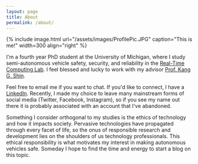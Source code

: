 ```yaml
---
layout: page
title: About
permalink: /about/
---
```


{% include image.html url="/assets/images/ProfilePic.JPG" caption="This is me!" width=300 align="right" %}

I'm a fourth year PhD student at the University of Michigan, where I study semi-autonomous vehicle
safety, security, and reliability in the <a href="https://rtcl.eecs.umich.edu/rtclweb/">Real-Time Computing Lab</a>.
I feel blessed and lucky to work with my advisor <a href="https://web.eecs.umich.edu/~kgshin/">Prof. Kang G. Shin</a>.

Feel free to email me if you want to chat. If you'd like to connect, I have a <a href="">LinkedIn</a>.
Recently, I made my choice to leave many mainstream forms of social media (Twitter, Facebook, Instagram),
so if you see my name out there it is probably associated with an account that I've abandoned.

Something I consider orthogonal to my studies is the ethics of technology and how it impacts society.
Pervasive technologies have propagated through every facet of life, so the onus of responsible research
and development lies on the shoulders of us technology professionals. This ethical responsibility is what
motivates my interest in making autonomous vehicles safe. Someday I hope to find the time and energy to
start a blog on this topic.
